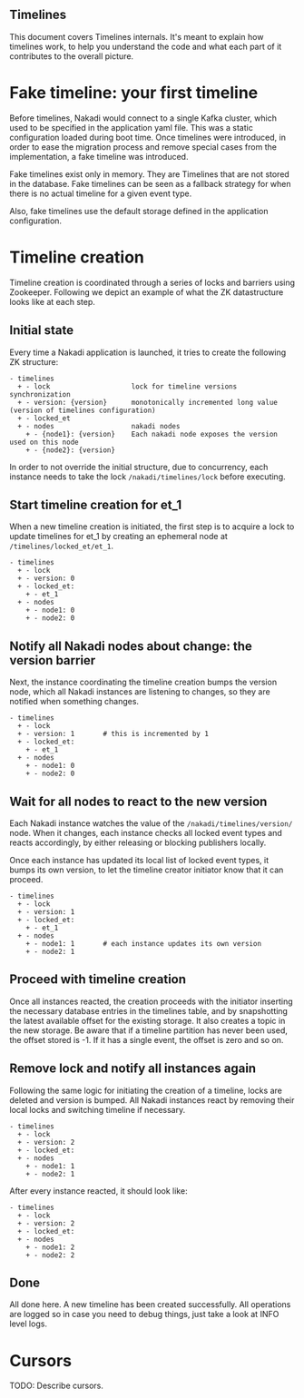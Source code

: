 Timelines
---------

This document covers Timelines internals. It's meant to explain how
timelines work, to help you understand the code and what each part of
it contributes to the overall picture.

# Fake timeline: your first timeline

Before timelines, Nakadi would connect to a single Kafka cluster,
which used to be specified in the application yaml file. This was a
static configuration loaded during boot time. Once timelines were
introduced, in order to ease the migration process and remove special
cases from the implementation, a fake timeline was introduced.

Fake timelines exist only in memory. They are Timelines that are not
stored in the database. Fake timelines can be seen as a fallback
strategy for when there is no actual timeline for a given event type.

Also, fake timelines use the default storage defined in the
application configuration.

# Timeline creation

Timeline creation is coordinated through a series of locks and
barriers using Zookeeper. Following we depict an example of what the
ZK datastructure looks like at each step.

## Initial state

Every time a Nakadi application is launched, it tries to create the
following ZK structure:

```
- timelines
  + - lock                    lock for timeline versions synchronization
  + - version: {version}      monotonically incremented long value (version of timelines configuration)
  + - locked_et
  + - nodes                   nakadi nodes
    + - {node1}: {version}    Each nakadi node exposes the version used on this node
    + - {node2}: {version}
```

In order to not override the initial structure, due to concurrency,
each instance needs to take the lock `/nakadi/timelines/lock` before
executing.

## Start timeline creation for et_1

When a new timeline creation is initiated, the first step is to
acquire a lock to update timelines for et_1 by creating an ephemeral
node at `/timelines/locked_et/et_1`.

```
- timelines
  + - lock
  + - version: 0
  + - locked_et:
    + - et_1
  + - nodes
    + - node1: 0
    + - node2: 0
```

## Notify all Nakadi nodes about change: the version barrier

Next, the instance coordinating the timeline creation bumps the
version node, which all Nakadi instances are listening to changes, so
they are notified when something changes.

```
- timelines
  + - lock
  + - version: 1       # this is incremented by 1
  + - locked_et:
    + - et_1
  + - nodes
    + - node1: 0
    + - node2: 0
```

## Wait for all nodes to react to the new version

Each Nakadi instance watches the value of the
`/nakadi/timelines/version/` node. When it changes, each instance
checks all locked event types and reacts accordingly, by either
releasing or blocking publishers locally.

Once each instance has updated its local list of locked event types,
it bumps its own version, to let the timeline creator initiator know
that it can proceed.

```
- timelines
  + - lock
  + - version: 1
  + - locked_et:
    + - et_1
  + - nodes
    + - node1: 1       # each instance updates its own version
    + - node2: 1
```

## Proceed with timeline creation

Once all instances reacted, the creation proceeds with the initiator
inserting the necessary database entries in the timelines table, and
by snapshotting the latest available offset for the existing
storage. It also creates a topic in the new storage. Be aware that if
a timeline partition has never been used, the offset stored is -1. If
it has a single event, the offset is zero and so on.

## Remove lock and notify all instances again

Following the same logic for initiating the creation of a timeline,
locks are deleted and version is bumped. All Nakadi instances react by
removing their local locks and switching timeline if necessary.

```
- timelines
  + - lock
  + - version: 2
  + - locked_et:
  + - nodes
    + - node1: 1
    + - node2: 1
```

After every instance reacted, it should look like:

```
- timelines
  + - lock
  + - version: 2
  + - locked_et:
  + - nodes
    + - node1: 2
    + - node2: 2
```

## Done

All done here. A new timeline has been created successfully. All
operations are logged so in case you need to debug things, just take a
look at INFO level logs.

# Cursors

TODO: Describe cursors.
